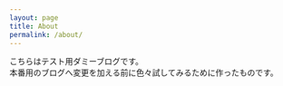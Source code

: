 ```yaml
---
layout: page
title: About
permalink: /about/
---
```


こちらはテスト用ダミーブログです。  
本番用のブログへ変更を加える前に色々試してみるために作ったものです。
